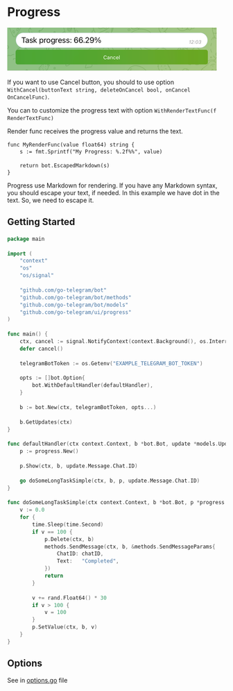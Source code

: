 # Progress

![progress.png](progress.png)

If you want to use Cancel button, you should to use option `WithCancel(buttonText string, deleteOnCancel bool, onCancel OnCancelFunc)`.

You can to customize the progress text with option `WithRenderTextFunc(f RenderTextFunc)`

Render func receives the progress value and returns the text.

```
func MyRenderFunc(value float64) string {
    s := fmt.Sprintf("My Progress: %.2f%%", value)
    
    return bot.EscapedMarkdown(s)
}
```

Progress use Markdown for rendering. If you have any Markdown syntax, you should escape your text, if needed.
In this example we have dot in the text. So, we need to escape it.

## Getting Started

```go
package main

import (
	"context"
	"os"
	"os/signal"

	"github.com/go-telegram/bot"
	"github.com/go-telegram/bot/methods"
	"github.com/go-telegram/bot/models"
	"github.com/go-telegram/ui/progress"
)

func main() {
	ctx, cancel := signal.NotifyContext(context.Background(), os.Interrupt)
	defer cancel()

	telegramBotToken := os.Getenv("EXAMPLE_TELEGRAM_BOT_TOKEN")

	opts := []bot.Option{
		bot.WithDefaultHandler(defaultHandler),
	}

	b := bot.New(ctx, telegramBotToken, opts...)

	b.GetUpdates(ctx)
}

func defaultHandler(ctx context.Context, b *bot.Bot, update *models.Update) {
	p := progress.New()

	p.Show(ctx, b, update.Message.Chat.ID)

	go doSomeLongTaskSimple(ctx, b, p, update.Message.Chat.ID)
}

func doSomeLongTaskSimple(ctx context.Context, b *bot.Bot, p *progress.Progress, chatID int) {
	v := 0.0
	for {
		time.Sleep(time.Second)
		if v == 100 {
			p.Delete(ctx, b)
			methods.SendMessage(ctx, b, &methods.SendMessageParams{
				ChatID: chatID,
				Text:   "Completed",
			})
			return
		}

		v += rand.Float64() * 30
		if v > 100 {
			v = 100
		}
		p.SetValue(ctx, b, v)
	}
}
```

## Options

See in [options.go](options.go) file 
